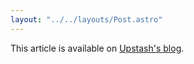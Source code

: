 ```yaml
---
layout: "../../layouts/Post.astro"
---
```


This article is available on [Upstash's blog](https://upstash.com/blog/realtime-emergency-response).
